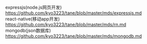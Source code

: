
expressjs(node.js网页开发)
<br>
https://github.com/kyo3223/tane/blob/master/mds/expressjs.md
<br>
react-native(移动app开发)
<br>
https://github.com/kyo3223/tane/blob/master/mds/rn.md
<br>
mongodb(json数据库)
<br>
https://github.com/kyo3223/tane/blob/master/mds/mongodb.md
<br>
